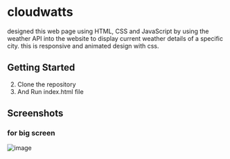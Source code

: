 # cloudwatts
designed this web page using HTML, CSS and JavaScript by using the weather API into the website to display current weather details of a specific city. this is responsive and animated design with css.

## Getting Started

2. Clone the repository
3. And Run index.html file

## Screenshots

### for big screen
![image](https://github.com/Rajivkumawat3/cloudwatts/assets/122862213/e968b3f3-3312-414f-b973-15debeee6698)
